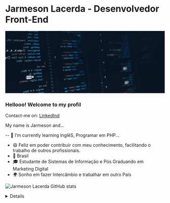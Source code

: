 
<!--
### Hi there 👋
**jarmesonlacerda/jarmesonlacerda** is a ✨ _special_ ✨ repository because its `README.md` (this file) appears on your GitHub profile.
-->
# Jarmeson Lacerda -  Desenvolvedor Front-End

![Welcome](/Cover-for-GitHub.gif?raw=true)

### Hellooo! Welcome to my profil
Contact-me on:
[LinkedInd](https://www.linkedin.com/in/jarmeson-lacerda-00960b89/)

My name is Jarmeson and...

-- 🌱 I’m currently learning  InglêS, Programar em PHP...
- 😄  Feliz em poder contribuir com meu conhecimento, facilitando o trabalho de outros profissionais.
- 🏡  Brasil
- 🎓  Estudante de Sistemas de Informação e Pós Graduando em Marketing Digital
- 🌍 Sonho em  fazer Intercâmbio  e trabalhar em outro País

![Jarmeson Lacerda GitHub stats](https://github-readme-stats.vercel.app/api?username=anuraghazra&show_icons=true&theme=radical)
<details>
  <sumary> <b> Things to know about me... </b> <i>(click to expand!)</i> </sumary>

[! [Top Langs] (https://github-readme-stats.vercel.app/api/top-langs/ ? Username = jarmesonlacerda  & layout = compact )] (https://github.com/jarmesonlacerda/jarmesonlacerda)

<br>
  This is going to be hidden.
</details>


